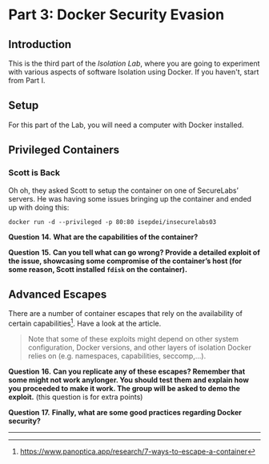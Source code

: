 # Part 3: Docker Security Evasion

## Introduction

This is the third part of the *Isolation Lab*, where you are going to experiment with various aspects of software Isolation using Docker. If you haven't, start from Part I.

## Setup

For this part of the Lab, you will need a computer with Docker installed.

## Privileged Containers

### Scott is Back

Oh oh, they asked Scott to setup the container on one of SecureLabs’ servers. He was having some issues bringing up the container and ended up with doing this:
```
docker run -d --privileged -p 80:80 isepdei/insecurelabs03
```

**Question** **14.** **What are the capabilities of the container?**

**Question** **15.** **Can you tell what can go wrong? Provide a detailed exploit of the issue, showcasing some compromise of the container’s host (for some reason, Scott installed `fdisk` on the container).**

## Advanced Escapes

There are a number of container escapes that rely on the availability of certain capabilities[^P31]. Have a look at the article. 

> Note that some of these exploits might depend on other system configuration, Docker versions, and other layers of isolation Docker relies on (e.g. namespaces, capabilities, seccomp,...).

**Question** **16.** **Can you replicate any of these escapes? Remember that some might not work anylonger. You should test them and explain how you proceeded to make it work. The group will be asked to demo the exploit.** (this question is for extra points)

**Question** **17.** **Finally, what are some good practices regarding Docker security?**

------

[^P31]: https://www.panoptica.app/research/7-ways-to-escape-a-container
